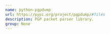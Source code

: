 ```yaml
---
name: python-pgpdump
url: https://pypi.org/project/pgpdump/#files
description: PGP packet parser library.
group: None
---
```

